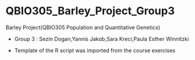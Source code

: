 # QBIO305_Barley_Project_Group3

Barley Project(QBIO305 Population and Quantitative Genetics)

- Group 3 : Sezin Dogan,Yannis Jakob,Sara Kreci,Paula Esther Winnitzki

- Template of the R script was imported from the course exercises

